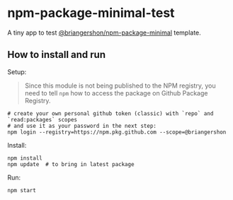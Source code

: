 # npm-package-minimal-test

A tiny app to test [@briangershon/npm-package-minimal](https://github.com/briangershon/npm-package-minimal) template.

## How to install and run

Setup:

> Since this module is not being published to the NPM registry, you need to tell `npm` how to access the package on Github Package Registry.

    # create your own personal github token (classic) with `repo` and `read:packages` scopes
    # and use it as your password in the next step:
    npm login --registry=https://npm.pkg.github.com --scope=@briangershon

Install:

    npm install
    npm update  # to bring in latest package

Run:

    npm start
